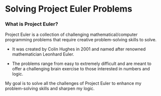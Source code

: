 # Solving Project Euler Problems

### What is Project Euler?

Project Euler is a collection of challenging mathematical/computer programming problems that require creative problem-solving skills to solve. 

- It was created by Colin Hughes in 2001 and named after renowned mathematician Leonhard Euler. 

- The problems range from easy to extremely difficult and are meant to offer a challenging brain exercise to those interested in numbers and logic.

My goal is to solve all the challenges of Project Euler to enhance my problem-solving skills and sharpen my logic.